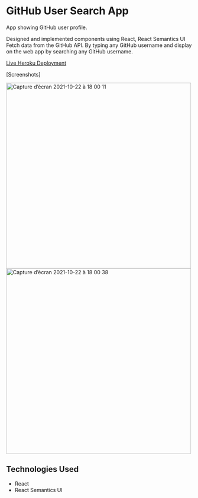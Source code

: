 # GitHub User Search App

App showing GitHub user profile.

Designed and implemented components using React, React Semantics UI 
Fetch data from the GitHub API. 
By typing any GitHub username and display on the web app by searching any GitHub username.

[Live Heroku Deployment](https://ash-github-user-search.herokuapp.com/)

[Screenshots]

<img width="500" alt="Capture d’écran 2021-10-22 à 18 00 11" src="https://user-images.githubusercontent.com/78886716/138430883-90ca208a-2772-45ec-ba80-afe121517efd.png">

<img width="500" alt="Capture d’écran 2021-10-22 à 18 00 38" src="https://user-images.githubusercontent.com/78886716/138430906-499eaa91-2d2e-4f50-9978-51c01f0e1d67.png">


## Technologies Used

* React
* React Semantics UI
